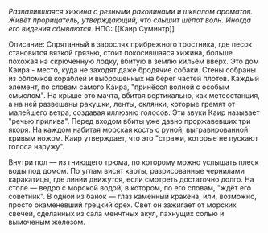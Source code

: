 *Развалившаяся хижина с резными раковинами и шквалом ароматов. Живёт прорицатель, утверждающий, что слышит шёпот волн. Иногда его видения сбываются.*
НПС: [[Каир Суминтр]]

Описание: Спрятанный в зарослях прибрежного тростника, где песок становится вязкой грязью, стоит покосившаяся хижина, больше похожая на скрюченную лодку, вбитую в землю кильём вверх. Это дом Каира - место, куда не заходят даже бродячие собаки. Стены собраны из обломков кораблей и выброшенных на берег частей плотов. Каждый элемент, по словам самого Каира, "принёсся волной с особым смыслом". На крыше это мачта, вбитая вертикально, как метеостанция, а на ней развешаны ракушки, ленты, склянки, которые гремят от малейшего ветра, создавая иллюзию голосов. Эти звуки Каир называет "речью прилива". Перед входом вбиты уже давно проржавевших три якоря. На каждом набитая морская кость с руной, выгравированной кривым ножом. Каир утверждает, что это "стражи, которые не пускают голоса наружу".

Внутри пол — из гниющего трюма, по которому можно услышать плеск воды под домом. По углам висят карты, разрисованные чернилами каракатицы, где линии движутся, если смотреть достаточно долго. На столе — ведро с морской водой, в котором, по его словам, "ждёт его советник". В одной из банок — глаз каменный кракена, или, возможно, просто окаменевший грецкий орех. Свет он зажигает от морских свечей, сделанных из сала менчтных акул, пахнущих солью и вымоченым железом.
